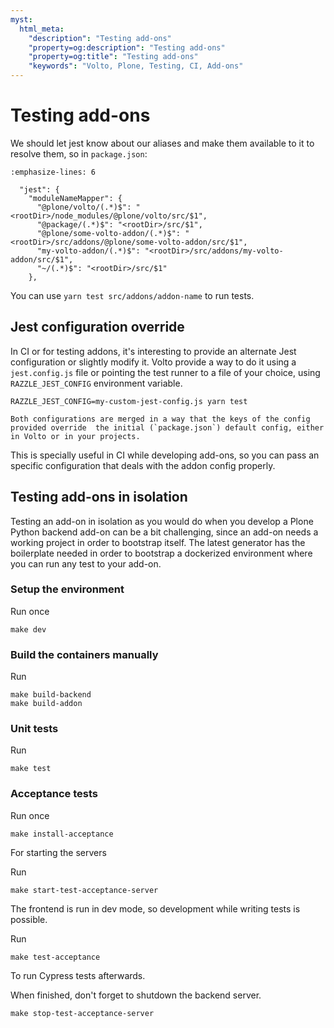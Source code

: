 ```yaml
---
myst:
  html_meta:
    "description": "Testing add-ons"
    "property=og:description": "Testing add-ons"
    "property=og:title": "Testing add-ons"
    "keywords": "Volto, Plone, Testing, CI, Add-ons"
---
```


# Testing add-ons

We should let jest know about our aliases and make them available to it to
resolve them, so in `package.json`:

```{code-block} json
:emphasize-lines: 6

  "jest": {
    "moduleNameMapper": {
      "@plone/volto/(.*)$": "<rootDir>/node_modules/@plone/volto/src/$1",
      "@package/(.*)$": "<rootDir>/src/$1",
      "@plone/some-volto-addon/(.*)$": "<rootDir>/src/addons/@plone/some-volto-addon/src/$1",
      "my-volto-addon/(.*)$": "<rootDir>/src/addons/my-volto-addon/src/$1",
      "~/(.*)$": "<rootDir>/src/$1"
    },
```

You can use `yarn test src/addons/addon-name` to run tests.

## Jest configuration override

In CI or for testing addons, it's interesting to provide an alternate Jest configuration
or slightly modify it. Volto provide a way to do it using a `jest.config.js` file or
pointing the test runner to a file of your choice, using `RAZZLE_JEST_CONFIG`
environment variable.

```shell
RAZZLE_JEST_CONFIG=my-custom-jest-config.js yarn test
```

```{note}
Both configurations are merged in a way that the keys of the config provided override  the initial (`package.json`) default config, either in Volto or in your projects.
```

This is specially useful in CI while developing add-ons, so you can pass an specific configuration that deals with the addon config properly.

## Testing add-ons in isolation

Testing an add-on in isolation as you would do when you develop a Plone Python backend add-on can be a bit challenging, since an add-on needs a working project in order to bootstrap itself.
The latest generator has the boilerplate needed in order to bootstrap a dockerized environment where you can run any test to your add-on.

### Setup the environment

Run once

```shell
make dev
```

### Build the containers manually

Run

```shell
make build-backend
make build-addon
```

### Unit tests

Run

```shell
make test
```

### Acceptance tests

Run once

```shell
make install-acceptance
```

For starting the servers

Run

```shell
make start-test-acceptance-server
```

The frontend is run in dev mode, so development while writing tests is possible.

Run

```shell
make test-acceptance
```

To run Cypress tests afterwards.

When finished, don't forget to shutdown the backend server.

```shell
make stop-test-acceptance-server
```
